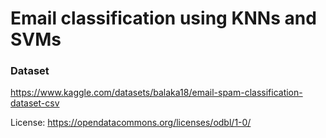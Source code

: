 # Email classification using KNNs and SVMs

### Dataset

https://www.kaggle.com/datasets/balaka18/email-spam-classification-dataset-csv

License: https://opendatacommons.org/licenses/odbl/1-0/